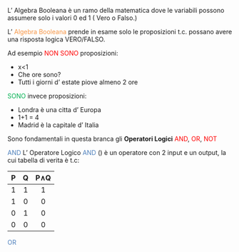 L’ Algebra  Booleana è un ramo della matematica dove le variabili possono assumere solo i valori 0 ed 1 ( Vero o Falso.)

L’ <font color="#f79646">Algebra Booleana</font> prende in esame solo le proposizioni t.c. possano avere una risposta logica VERO/FALSO.

Ad esempio <font color="#ff0000">NON SONO</font>  proposizioni:
- x<1
- Che ore sono?
- Tutti i giorni d’ estate piove almeno 2 ore

<font color="#00b050">SONO</font> invece proposizioni:
- Londra è una citta d’ Europa
- 1+1 = 4
- Madrid è la capitale d’ Italia

Sono fondamentali in questa branca gli **Operatori Logici** <font color="#ff0000">AND</font>, <font color="#ff0000">OR</font>, <font color="#ff0000">NOT</font>

<font color="#4f81bd">AND</font>
L’ Operatore Logico <font color="#4f81bd">AND</font> () è un operatore con 2 input e un output, la cui tabella di verita è t.c:

| <center>P</center> | <center>Q</center> | P$\land$Q          |
| ------------------ | ------------------ | ------------------ |
| <center>1</center> | <center>1</center> | <center>1</center> |
| <center>1</center> | <center>0</center> | <center>0</center> |
| <center>0</center> | <center>1</center> | <center>0</center> |
| <center>0</center> | <center>0</center> | <center>0</center> |

<font color="#4f81bd">OR</font>
